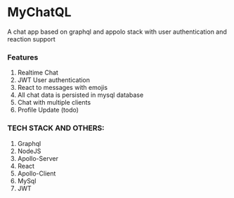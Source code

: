 # MyChatQL

A chat app based on graphql and appolo stack with user authentication and reaction support

### Features

1. Realtime Chat
2. JWT User authentication
3. React to messages with emojis
4. All chat data is persisted in mysql database
5. Chat with multiple clients
6. Profile Update (todo)


### TECH STACK AND OTHERS:

1. Graphql
2. NodeJS
3. Apollo-Server
4. React
5. Apollo-Client
6. MySql
7. JWT
